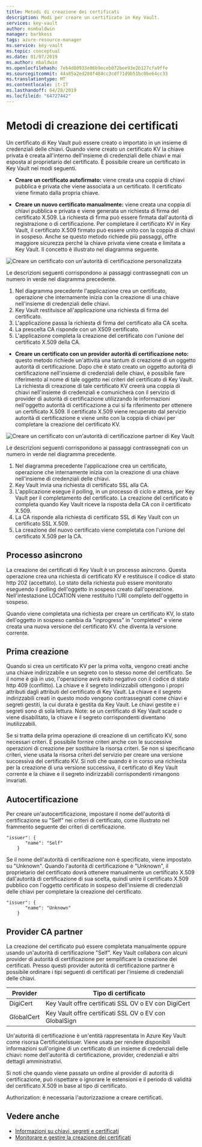 ```yaml
---
title: Metodi di creazione dei certificati
description: Modi per creare un certificato in Key Vault.
services: key-vault
author: msmbaldwin
manager: barbkess
tags: azure-resource-manager
ms.service: key-vault
ms.topic: conceptual
ms.date: 01/07/2019
ms.author: mbaldwin
ms.openlocfilehash: 7eb4d80933e06b9eceb072bee93e2b127cfa9ffe
ms.sourcegitcommit: 44a85a2ed288f484cc3cdf71d9b51bc0be64cc33
ms.translationtype: MT
ms.contentlocale: it-IT
ms.lasthandoff: 04/28/2019
ms.locfileid: "64727442"
---
```

# <a name="certificate-creation-methods"></a>Metodi di creazione dei certificati

 Un certificato di Key Vault può essere creato o importato in un insieme di credenziali delle chiavi. Quando viene creato un certificato KV la chiave privata è creata all'interno dell'insieme di credenziali delle chiavi e mai esposta al proprietario del certificato. È possibile creare un certificato in Key Vault nei modi seguenti.  

-   **Creare un certificato autofirmato:** viene creata una coppia di chiavi pubblica e privata che viene associata a un certificato. Il certificato viene firmato dalla propria chiave.  

-    **Creare un nuovo certificato manualmente:** viene creata una coppia di chiavi pubblica e privata e viene generata un richiesta di firma del certificato X.509. La richiesta di firma può essere firmata dall'autorità di registrazione o di certificazione. Per completare il certificato KV in Key Vault, il certificato X.509 firmato può essere unito con la coppia di chiavi in sospeso. Anche se questo metodo richiede più passaggi, offre maggiore sicurezza perché la chiave privata viene creata e limitata a Key Vault. Il concetto è illustrato nel diagramma seguente.  

![Creare un certificato con un'autorità di certificazione personalizzata](media/certificate-authority-1.png)  

Le descrizioni seguenti corrispondono ai passaggi contrassegnati con un numero in verde nel diagramma precedente.

1. Nel diagramma precedente l'applicazione crea un certificato, operazione che internamente inizia con la creazione di una chiave nell'insieme di credenziali delle chiavi.
2. Key Vault restituisce all'applicazione una richiesta di firma del certificato.
3. L'applicazione passa la richiesta di firma del certificato alla CA scelta.
4. La prescelta CA risponde con un X509 certificato.
5. L'applicazione completa la creazione del certificato con l'unione del certificato X.509 della CA.

-   **Creare un certificato con un provider autorità di certificazione noto:** questo metodo richiede un'attività una tantum di creazione di un oggetto autorità di certificazione. Dopo che è stato creato un oggetto autorità di certificazione nell'insieme di credenziali delle chiavi, è possibile fare riferimento al nome di tale oggetto nei criteri del certificato di Key Vault. La richiesta di creazione di tale certificato KV creerà una coppia di chiavi nell'insieme di credenziali e comunicherà con il servizio di provider di autorità di certificazione utilizzando le informazioni nell'oggetto autorità di certificazione a cui si fa riferimento per ottenere un certificato X.509. Il certificato X.509 viene recuperato dal servizio autorità di certificazione e viene unito con la coppia di chiavi per completare la creazione del certificato KV.  

![Creare un certificato con un'autorità di certificazione partner di Key Vault](media/certificate-authority-2.png)  

Le descrizioni seguenti corrispondono ai passaggi contrassegnati con un numero in verde nel diagramma precedente.

1. Nel diagramma precedente l'applicazione crea un certificato, operazione che internamente inizia con la creazione di una chiave nell'insieme di credenziali delle chiavi.
2. Key Vault invia una richiesta di certificato SSL alla CA.
3. L'applicazione esegue il polling, in un processo di ciclo e attesa, per Key Vault per il completamento del certificato. La creazione del certificato è completa quando Key Vault riceve la risposta della CA con il certificato X.509.
4. La CA risponde alla richiesta di certificato SSL di Key Vault con un certificato SSL X.509.
5. La creazione del nuovo certificato viene completata con l'unione del certificato X.509 per la CA.

## <a name="asynchronous-process"></a>Processo asincrono
La creazione dei certificati di Key Vault è un processo asincrono. Questa operazione crea una richiesta di certificato KV e restituisce il codice di stato http 202 (accettato). Lo stato della richiesta può essere monitorato eseguendo il polling dell'oggetto in sospeso creato dall'operazione. Nell'intestazione LOCATION viene restituito l'URI completo dell'oggetto in sospeso.  

Quando viene completata una richiesta per creare un certificato KV, lo stato dell'oggetto in sospeso cambia da "inprogress" in "completed" e viene creata una nuova versione del certificato KV. che diventa la versione corrente.  

## <a name="first-creation"></a>Prima creazione
 Quando si crea un certificato KV per la prima volta, vengono creati anche una chiave indirizzabile e un segreto con lo stesso nome del certificato. Se il nome è già in uso, l'operazione avrà esito negativo con il codice di stato http 409 (conflitto).
La chiave e il segreto indirizzabili ottengono i propri attributi dagli attributi del certificato di Key Vault. La chiave e il segreto indirizzabili creati in questo modo vengono contrassegnati come chiavi e segreti gestiti, la cui durata è gestita da Key Vault. Le chiavi gestite e i segreti sono di sola lettura. Note: se un certificato di Key Vault scade o viene disabilitato, la chiave e il segreto corrispondenti diventano inutilizzabili.  

 Se si tratta della prima operazione di creazione di un certificato KV, sono necessari criteri.  È possibile fornire criteri anche con le successive operazioni di creazione per sostituire la risorsa criteri. Se non si specificano criteri, viene usata la risorsa criteri del servizio per creare una versione successiva del certificato KV. Si noti che quando è in corso una richiesta per la creazione di una versione successiva, il certificato di Key Vault corrente e la chiave e il segreto indirizzabili corrispondenti rimangono invariati.  

## <a name="self-issued-certificate"></a>Autocertificazione
 Per creare un'autocertificazione, impostare il nome dell'autorità di certificazione su "Self" nei criteri di certificato, come illustrato nel frammento seguente dei criteri di certificazione.  

```  
"issuer": {  
       "name": "Self"  
    }  

```  

 Se il nome dell'autorità di certificazione non è specificato, viene impostato su "Unknown". Quando l'autorità di certificazione è "Unknown", il proprietario del certificato dovrà ottenere manualmente un certificato X.509 dall'autorità di certificazione di sua scelta, quindi unire il certificato X.509 pubblico con l'oggetto certificato in sospeso dell'insieme di credenziali delle chiavi per completare la creazione del certificato.

```  
"issuer": {  
       "name": "Unknown"  
    }  

```  

## <a name="partnered-ca-providers"></a>Provider CA partner
La creazione del certificato può essere completata manualmente oppure usando un'autorità di certificazione "Self". Key Vault collabora con alcuni provider di autorità di certificazione per semplificare la creazione dei certificati. Presso questi provider autorità di certificazione partner è possibile ordinare i tipi seguenti di certificati per l'insieme di credenziali delle chiavi.  

|Provider|Tipo di certificato|  
|--------------|----------------------|  
|DigiCert|Key Vault offre certificati SSL OV o EV con DigiCert|
|GlobalCert|Key Vault offre certificati SSL OV o EV con GlobalSign|

 Un'autorità di certificazione è un'entità rappresentata in Azure Key Vault come risorsa CertificateIssuer. Viene usata per rendere disponibili informazioni sull'origine di un certificato di un insieme di credenziali delle chiavi: nome dell'autorità di certificazione, provider, credenziali e altri dettagli amministrativi.

Si noti che quando viene passato un ordine al provider di autorità di certificazione, può rispettare o ignorare le estensioni e il periodo di validità del certificato X.509 in base al tipo di certificato.  

 Authorization: è necessaria l'autorizzazione a creare certificati.

## <a name="see-also"></a>Vedere anche
 - [Informazioni su chiavi, segreti e certificati](about-keys-secrets-and-certificates.md)
 - [Monitorare e gestire la creazione dei certificati](create-certificate-scenarios.md)
